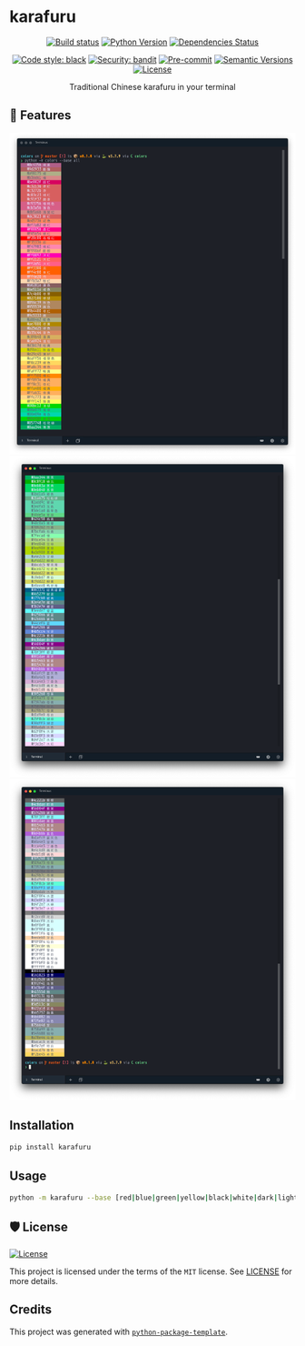 # karafuru

<div align="center">

[![Build status](https://github.com/ChenghaoMou/karafuru/workflows/build/badge.svg?branch=master&event=push)](https://github.com/ChenghaoMou/karafuru/actions?query=workflow%3Abuild)
[![Python Version](https://img.shields.io/pypi/pyversions/karafuru.svg)](https://pypi.org/project/karafuru/)
[![Dependencies Status](https://img.shields.io/badge/dependencies-up%20to%20date-brightgreen.svg)](https://github.com/ChenghaoMou/karafuru/pulls?utf8=%E2%9C%93&q=is%3Apr%20author%3Aapp%2Fdependabot)

[![Code style: black](https://img.shields.io/badge/code%20style-black-000000.svg)](https://github.com/psf/black)
[![Security: bandit](https://img.shields.io/badge/security-bandit-green.svg)](https://github.com/PyCQA/bandit)
[![Pre-commit](https://img.shields.io/badge/pre--commit-enabled-brightgreen?logo=pre-commit&logoColor=white)](https://github.com/ChenghaoMou/karafuru/blob/master/.pre-commit-config.yaml)
[![Semantic Versions](https://img.shields.io/badge/%F0%9F%9A%80-semantic%20versions-informational.svg)](https://github.com/ChenghaoMou/karafuru/releases)
[![License](https://img.shields.io/github/license/ChenghaoMou/karafuru)](https://github.com/ChenghaoMou/karafuru/blob/master/LICENSE)

Traditional Chinese karafuru in your terminal
</div>

## 🚀 Features

<center>
<img src="https://raw.githubusercontent.com/ChenghaoMou/karafuru/master/colors1.png?token=AHUICOOUND5BUYWKXA3RQGS7P2LG2">
<img src="https://raw.githubusercontent.com/ChenghaoMou/karafuru/master/colors2.png?token=AHUICOJGAJTXPA6PNEMIFCC7P2LH6">
<img src="https://raw.githubusercontent.com/ChenghaoMou/karafuru/master/colors3.png?token=AHUICON627KEZ6LKE3T7WXS7P2LI6">
</center>

## Installation

```bash
pip install karafuru
```

## Usage

```bash
python -m karafuru --base [red|blue|green|yellow|black|white|dark|light|metal|all]
```

## 🛡 License

[![License](https://img.shields.io/github/license/ChenghaoMou/karafuru)](https://github.com/ChenghaoMou/karafuru/blob/master/LICENSE)

This project is licensed under the terms of the `MIT` license. See [LICENSE](https://github.com/ChenghaoMou/karafuru/blob/master/LICENSE) for more details.


## Credits

This project was generated with [`python-package-template`](https://github.com/TezRomacH/python-package-template).
